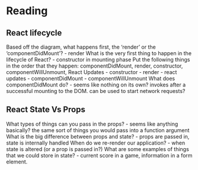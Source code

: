 # Reading

## React lifecycle

Based off the diagram, what happens first, the ‘render’ or the ‘componentDidMount’?
    - render
What is the very first thing to happen in the lifecycle of React?
    - constructor in mounting phase
Put the following things in the order that they happen: componentDidMount, render, constructor, componentWillUnmount, React Updates
    - constructor
    - render
    - react updates
    - componentDidMount
    - componentWillUnmount
What does componentDidMount do?
    - seems like nothing on its own? invokes after a successful mounting to the DOM. can be used to start network requests?

## React State Vs Props

What types of things can you pass in the props?
    - seems like anything basically? the same sort of things you would pass into a function argument
What is the big difference between props and state?
    - props are passed in, state is internally handled
When do we re-render our application?
    - when state is altered (or a prop is passed in?)
What are some examples of things that we could store in state?
    - current score in a game, information in a form element.
    
